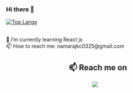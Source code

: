 ### Hi there 👋
[![Top Langs](https://github-readme-stats.vercel.app/api/top-langs/?username=namarajk&layout=compact)](https://github.com/namarajk/github-readme-stats)


<br>
🌱 I’m currently learning React js<br>
📫 How to reach me: namarajkc0325@gmail.com
<br>

<h2  align="center">📫 Reach me on</h2>
<p align="center">
  <a href="nabaraj:namarajkc0325@gmail.com?subject=Hello%20Ileri,%20From%20Github"><img src="https://img.shields.io/badge/gmail-%23D14836.svg?&style=for-the-badge&logo=gmail&logoColor=white" /></a>&nbsp;&nbsp;&nbsp;&nbsp;
</p>
<!--
**namarajk/namarajk** is a ✨ _special_ ✨ repository because its `README.md` (this file) appears on your GitHub profile.


Here are some ideas to get you started:

- 🔭 I’m currently working on ...
- 🌱 I’m currently learning ...
- 👯 I’m looking to collaborate on ...
- 🤔 I’m looking for help with ...
- 💬 Ask me about ...
- 📫 How to reach me: ...
- 😄 Pronouns: ...
- ⚡ Fun fact: ...
-->
